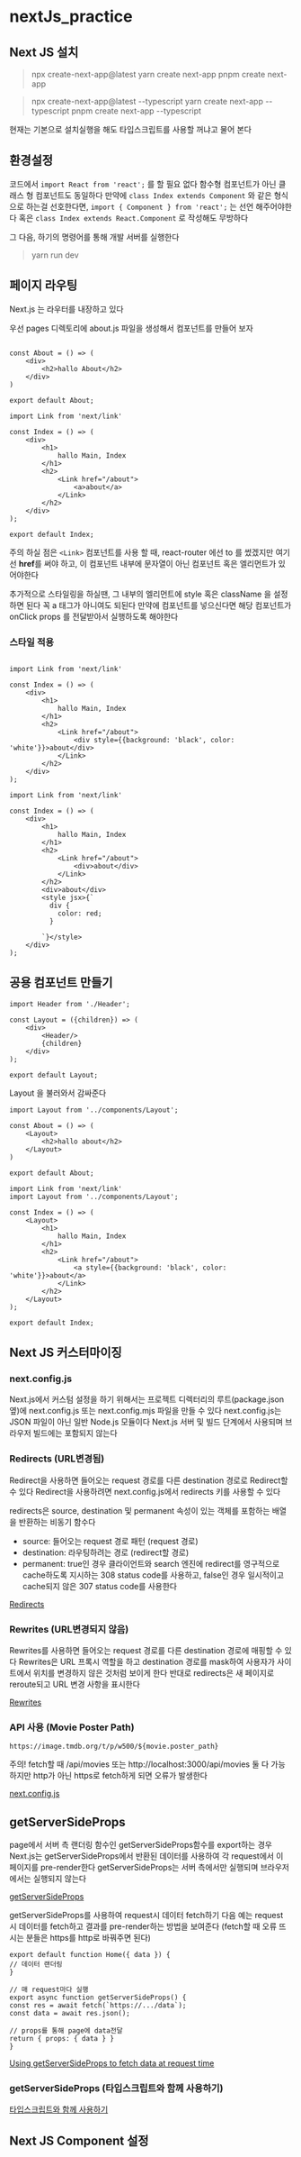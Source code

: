 # nextJs_practice

## Next JS 설치

> npx create-next-app@latest
> yarn create next-app
> pnpm create next-app

> npx create-next-app@latest --typescript
> yarn create next-app --typescript
> pnpm create next-app --typescript

현재는 기본으로 설치실행을 해도 타입스크립트를 사용할 꺼냐고 물어 본다

## 환경설정

코드에서 `import React from 'react';` 를 할 필요 없다
함수형 컴포넌트가 아닌 클래스 형 컴포넌트도 동일하다
만약에 `class Index extends Component` 와 같은 형식으로 하는걸 선호한다면, `import { Component } from 'react';` 는 선언 해주어야한다
혹은 `class Index extends React.Component` 로 작성해도 무방하다

그 다음, 하기의 명령어를 통해 개발 서버를 실행한다

> yarn run dev

## 페이지 라우팅

Next.js 는 라우터를 내장하고 있다

우선 pages 디렉토리에 about.js 파일을 생성해서 컴포넌트를 만들어 보자

```

const About = () => (
    <div>
        <h2>hallo About</h2>
    </div>
)

export default About;
```

```
import Link from 'next/link'

const Index = () => (
    <div>
        <h1>
            hallo Main, Index
        </h1>
        <h2>
            <Link href="/about">
                <a>about</a>
            </Link>
        </h2>
    </div>
);

export default Index;
```

주의 하실 점은 `<Link>` 컴포넌트를 사용 할 때, react-router 에선 to 를 썼겠지만 여기선 **href**를 써야 하고, 이 컴포넌트 내부에 문자열이 아닌 컴포넌트 혹은 엘리먼트가 있어야한다

추가적으로 스타일링을 하실땐, 그 내부의 엘리먼트에 style 혹은 className 을 설정하면 된다
꼭 a 태그가 아니여도 되된다
만약에 컴포넌트를 넣으신다면 해당 컴포넌트가 onClick props 를 전달받아서 실행하도록 해야한다

### 스타일 적용

```

import Link from 'next/link'

const Index = () => (
    <div>
        <h1>
            hallo Main, Index
        </h1>
        <h2>
            <Link href="/about">
                <div style={{background: 'black', color: 'white'}}>about</div>
            </Link>
        </h2>
    </div>
);
```

```
import Link from 'next/link'

const Index = () => (
    <div>
        <h1>
            hallo Main, Index
        </h1>
        <h2>
            <Link href="/about">
                <div>about</div>
            </Link>
        </h2>
        <div>about</div>
        <style jsx>{`
          div {
            color: red;
          }

        `}</style>
    </div>
);
```

## 공용 컴포넌트 만들기

```
import Header from './Header';

const Layout = ({children}) => (
    <div>
        <Header/>
        {children}
    </div>
);

export default Layout;
```

Layout 을 불러와서 감싸준다

```
import Layout from '../components/Layout';

const About = () => (
    <Layout>
        <h2>hallo about</h2>
    </Layout>
)

export default About;
```

```
import Link from 'next/link'
import Layout from '../components/Layout';

const Index = () => (
    <Layout>
        <h1>
            hallo Main, Index
        </h1>
        <h2>
            <Link href="/about">
                <a style={{background: 'black', color: 'white'}}>about</a>
            </Link>
        </h2>
    </Layout>
);

export default Index;
```

## Next JS 커스터마이징

### next.config.js

Next.js에서 커스텀 설정을 하기 위해서는 프로젝트 디렉터리의 루트(package.json 옆)에 next.config.js 또는 next.config.mjs 파일을 만들 수 있다
next.config.js는 JSON 파일이 아닌 일반 Node.js 모듈이다
Next.js 서버 및 빌드 단계에서 사용되며 브라우저 빌드에는 포함되지 않는다

### Redirects (URL변경됨)

Redirect을 사용하면 들어오는 request 경로를 다른 destination 경로로 Redirect할 수 있다
Redirect을 사용하려면 next.config.js에서 redirects 키를 사용할 수 있다

redirects은 source, destination 및 permanent 속성이 있는 객체를 포함하는 배열을 반환하는 비동기 함수다

- source: 들어오는 request 경로 패턴 (request 경로)
- destination: 라우팅하려는 경로 (redirect할 경로)
- permanent: true인 경우 클라이언트와 search 엔진에 redirect를 영구적으로 cache하도록 지시하는 308 status code를 사용하고, false인 경우 일시적이고 cache되지 않은 307 status code를 사용한다

[Redirects](https://nextjs.org/docs/api-reference/next.config.js/redirects)

### Rewrites (URL변경되지 않음)

Rewrites를 사용하면 들어오는 request 경로를 다른 destination 경로에 매핑할 수 있다
Rewrites은 URL 프록시 역할을 하고 destination 경로를 mask하여 사용자가 사이트에서 위치를 변경하지 않은 것처럼 보이게 한다
반대로 redirects은 새 페이지로 reroute되고 URL 변경 사항을 표시한다

[Rewrites](https://nextjs.org/docs/api-reference/next.config.js/rewrites)

### API 사용 (Movie Poster Path)

`https://image.tmdb.org/t/p/w500/${movie.poster_path}`

주의! fetch할 때 /api/movies 또는 http://localhost:3000/api/movies 둘 다 가능하지만 http가 아닌 https로 fetch하게 되면 오류가 발생한다

[next.config.js](https://nextjs.org/docs/api-reference/next.config.js/introduction)

## getServerSideProps

page에서 서버 측 랜더링 함수인 getServerSideProps함수를 export하는 경우 Next.js는 getServerSideProps에서 반환된 데이터를 사용하여 각 request에서 이 페이지를 pre-render한다
getServerSideProps는 서버 측에서만 실행되며 브라우저에서는 실행되지 않는다

[getServerSideProps](https://nextjs.org/docs/basic-features/data-fetching/get-server-side-props)

getServerSideProps를 사용하여 request시 데이터 fetch하기
다음 예는 request 시 데이터를 fetch하고 결과를 pre-render하는 방법을 보여준다
(fetch할 때 오류 뜨시는 분들은 https를 http로 바꿔주면 된다)

```
export default function Home({ data }) {
// 데이터 랜더링
}

// 매 request마다 실행
export async function getServerSideProps() {
const res = await fetch(`https://.../data`);
const data = await res.json();

// props를 통해 page에 data전달
return { props: { data } }
}
```

[Using getServerSideProps to fetch data at request time](https://nextjs.org/docs/basic-features/data-fetching/get-server-side-props#using-getserversideprops-to-fetch-data-at-request-time)

### getServerSideProps (타입스크립트와 함께 사용하기)

[타입스크립트와 함께 사용하기](https://nextjs.org/docs/api-reference/data-fetching/get-server-side-props#getserversideprops-with-typescript)

## Next JS Component 설정
